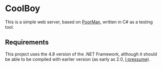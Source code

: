 # CoolBoy
This is a simple web server, based on [PoorMan](https://www.haiku-os.org/docs/userguide/en/applications/poorman.html), written in C# as a testing tool.

## Requirements
This project uses the 4.8 version of the .NET Framework, although it should be able to be compiled with earlier version (as early as 2.0, [I pressume](https://learn.microsoft.com/en-us/dotnet/api/system.net.httplistener?view=net-7.0)).